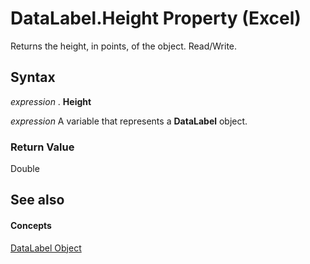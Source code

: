 
# DataLabel.Height Property (Excel)

Returns the height, in points, of the object. Read/Write.


## Syntax

 _expression_ . **Height**

 _expression_ A variable that represents a **DataLabel** object.


### Return Value

Double


## See also


#### Concepts


[DataLabel Object](bb342572-8761-b326-548a-98455172f9a8.md)
